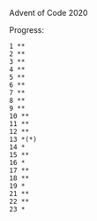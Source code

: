 Advent of Code 2020

Progress:
```
1 **
2 **
3 **
4 **
5 **
6 **
7 **
8 **
9 **
10 **
11 **
12 **
13 *(*) 
14 *
15 **
16 *
17 **
18 **
19 *
21 **
22 **
23 *
```
